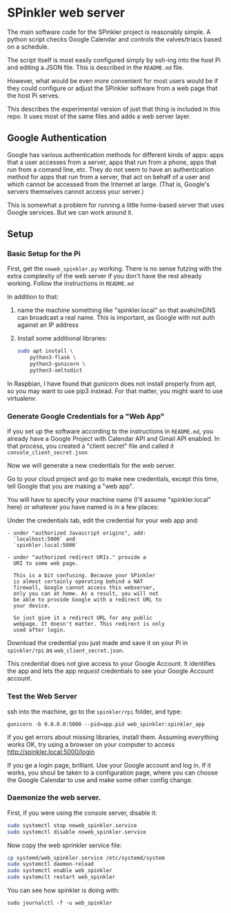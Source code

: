 
# SPinkler web server

The main software code for the SPinkler project is reasonably 
simple. A python script checks Google Calendar and controls 
the valves/triacs based on a schedule.

The script itself is most easily configured simply by ssh-ing into the 
host Pi and editing a JSON file. This is described in the `README.md`
file.

However, what would be even more convenient for most users would be if 
they could configure or adjust the SPinkler software from a web page
that the host Pi serves.

This describes the experimental version of just that thing 
is included in this repo.  It uses most of the same files and adds 
a web server layer.

## Google Authentication

Google has various authentication methods for different kinds of 
apps: apps that a user accesses from a server, apps that run from a 
phone, apps that run from a comand line, etc. They do not seem to 
have an authentication method for apps that run from a server, that
act on behalf of a user and which cannot be accessed from the Internet
at large. (That is, Google's servers themselves cannot access your
server.)

This is somewhat a problem for running a little home-based server
that uses Google services. But we can work around it.

## Setup

### Basic Setup for the Pi

First, get the `noweb_spinkler.py` working. There is no sense
futzing with the extra complexity of the web server if you don't
have the rest already working. Follow the instructions in 
`README.md`

In addition to that:

1. name the machine something like "spinkler.local" so that 
   avahi/mDNS can broadcast a real name. This is important, as 
   Google with not auth against an IP address

2. Install some additional libraries:

   ```sh 
   sudo apt install \
       python3-flask \
       python3-gunicorn \
       python3-xmltodict
   ```

In Raspbian, I have found that gunicorn does not install
properly from apt, so you may want to use pip3 instead.
For that matter, you might want to use virtualenv.


### Generate Google Credentials for a "Web App"


If you set up the software according to the instructions in
`README.md`, you already have a Google Project with Calendar
API and Gmail API enabled. In that process, you created 
a "client secret" file and called it `console_client_secret.json`

Now we will generate a new credentials for the web server.

Go to your cloud project and go to make new credentials, except
this time, tell Google that you are making a "web app".

You will have to specify your machine name (I'll assume 
"spinkler.local" here) or whatever you have named is in a few 
places:

Under the credentials tab, edit the credential for your web 
app and:
 
    - under "authorized Javascript origins", add:
      `localhost:5000` and 
      `spinkler.local:5000`

    - under "authorized redirect URIs." provide a 
      URI to some web page.

      This is a bit confusing. Because your SPinkler
      is almost certainly operating behind a NAT 
      firewall, Google cannot access this webserver,
      only you can at home. As a result, you will not
      be able to provide Google with a redirect URL to 
      your device.

      So just give it a redirect URL for any public 
      webpage. It doesn't matter. This redirect is only
      used after login.

Download the credential you just made and save it on your Pi
in `spinkler/rpi` as `web_client_secret.json`.

This credential does not give access to your Google Account. It 
identifies the app and lets the app *request* credentials to see your 
Google Account account.

### Test the Web Server

ssh into the machine, go to the `spinkler/rpi` folder,  and type:

`gunicorn -b 0.0.0.0:5000 --pid=app.pid web_spinkler:spinkler_app`

If you get errors about missing libraries, install them. Assuming
everything works OK, try using a browser on your computer to 
access http://spinkler.local:5000/login

If you ge a login page, brilliant. Use your Google account and 
log in. If it works, you shoul be taken to a configuration page,
where you can choose the Google Calendar to use and make some 
other config change.

### Daemonize the web server.

First, if you were using the console server, disable it:

```sh
sudo systemctl stop noweb_spinkler.service
sudo systemctl disable noweb_spinkler.service
```

Now copy the web sprinkler service file:

```sh
cp systemd/web_spinkler.service /etc/systemd/system
sudo systemctl daemon-reload
sudo systemctl enable web_spinkler
sudo systemclt restart web_spinkler
```

You can see how spinkler is doing with:

```
sudo journalctl -f -u web_spinkler
```


